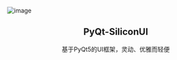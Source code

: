 
![image](https://github.com/ChinaIceF/PyQt-SiliconUI/tree/main/assets/readme/silicon_main.png)

<p align="center">  

  <h2 align="center">PyQt-SiliconUI</h2>
  <p align="center">基于PyQt5的UI框架，灵动、优雅而轻便</p>
  
</p>   



